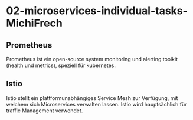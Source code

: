 # 02-microservices-individual-tasks-MichiFrech

## Prometheus
Prometheus ist ein open-source system monitoring und alerting toolkit (health und metrics), speziell für kubernetes.

## Istio
Istio stellt ein plattformunabhängiges Service Mesh zur Verfügung, mit welchem sich Microservices verwalten lassen. Istio wird hauptsächlich für traffic Management verwendet.
